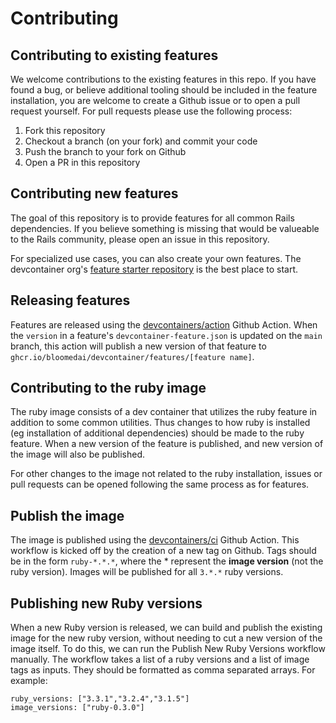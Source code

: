 # Contributing

## Contributing to existing features

We welcome contributions to the existing features in this repo. If you have found a bug, or believe additional tooling
should be included in the feature installation, you are welcome to create a Github issue or to open a pull request
yourself. For pull requests please use the following process:

1. Fork this repository
2. Checkout a branch (on your fork) and commit your code
3. Push the branch to your fork on Github
4. Open a PR in this repository

## Contributing new features

The goal of this repository is to provide features for all common Rails dependencies. If you believe something is missing
that would be valueable to the Rails community, please open an issue in this repository.

For specialized use cases, you can also create your own features. The devcontainer org's [feature starter repository](https://github.com/devcontainers/feature-starter)
is the best place to start.

## Releasing features

Features are released using the [devcontainers/action](https://github.com/devcontainers/action) Github Action. When
the `version` in a feature's `devcontainer-feature.json` is updated on the `main` branch, this action will publish a
new version of that feature to `ghcr.io/bloomedai/devcontainer/features/[feature name]`.

## Contributing to the ruby image

The ruby image consists of a dev container that utilizes the ruby feature in addition to some common utilities. Thus
changes to how ruby is installed (eg installation of additional dependencies) should be made to the ruby feature. When
a new version of the feature is published, and new version of the image will also be published.

For other changes to the image not related to the ruby installation, issues or pull requests can be opened following
the same process as for features.

## Publish the image

The image is published using the [devcontainers/ci](https://github.com/devcontainers/ci) Github Action. This workflow
is kicked off by the creation of a new tag on Github. Tags should be in the form `ruby-*.*.*`, where the * represent
the **image version** (not the ruby version). Images will be published for all `3.*.*` ruby versions.

## Publishing new Ruby versions

When a new Ruby version is released, we can build and publish the existing image for the new ruby version, without
needing to cut a new version of the image itself. To do this, we can run the Publish New Ruby Versions workflow
manually. The workflow takes a list of a ruby versions and a list of image tags as inputs. They should be formatted
as comma separated arrays. For example:

```
ruby_versions: ["3.3.1","3.2.4","3.1.5"]
image_versions: ["ruby-0.3.0"]
```
